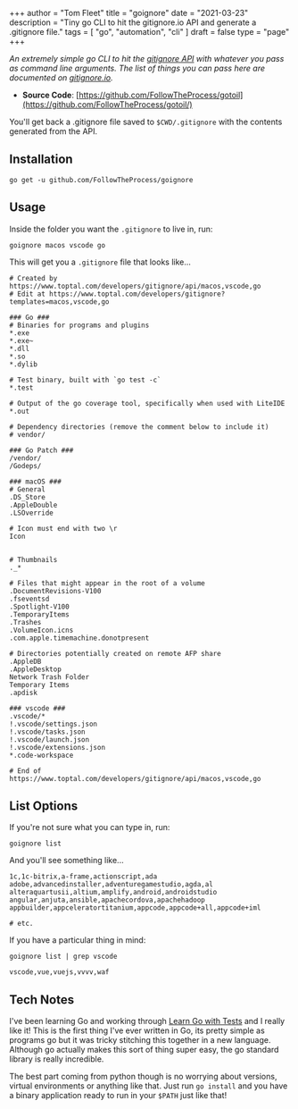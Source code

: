 +++
author = "Tom Fleet"
title = "goignore"
date = "2021-03-23"
description = "Tiny go CLI to hit the gitignore.io API and generate a .gitignore file."
tags = [
    "go",
    "automation",
    "cli"
]
draft = false
type = "page"
+++

*An extremely simple go CLI to hit the [gitignore API] with whatever you pass as command line arguments. The list of things you can pass here are documented on [gitignore.io].*

* **Source Code**: [https://github.com/FollowTheProcess/gotoil](https://github.com/FollowTheProcess/gotoil/)

You'll get back a .gitignore file saved to `$CWD/.gitignore` with the contents generated from the API.

## Installation

```shell
go get -u github.com/FollowTheProcess/goignore
```

## Usage

Inside the folder you want the `.gitignore` to live in, run:

```shell
goignore macos vscode go
```

This will get you a `.gitignore` file that looks like...

```plaintext
# Created by https://www.toptal.com/developers/gitignore/api/macos,vscode,go
# Edit at https://www.toptal.com/developers/gitignore?templates=macos,vscode,go

### Go ###
# Binaries for programs and plugins
*.exe
*.exe~
*.dll
*.so
*.dylib

# Test binary, built with `go test -c`
*.test

# Output of the go coverage tool, specifically when used with LiteIDE
*.out

# Dependency directories (remove the comment below to include it)
# vendor/

### Go Patch ###
/vendor/
/Godeps/

### macOS ###
# General
.DS_Store
.AppleDouble
.LSOverride

# Icon must end with two \r
Icon


# Thumbnails
._*

# Files that might appear in the root of a volume
.DocumentRevisions-V100
.fseventsd
.Spotlight-V100
.TemporaryItems
.Trashes
.VolumeIcon.icns
.com.apple.timemachine.donotpresent

# Directories potentially created on remote AFP share
.AppleDB
.AppleDesktop
Network Trash Folder
Temporary Items
.apdisk

### vscode ###
.vscode/*
!.vscode/settings.json
!.vscode/tasks.json
!.vscode/launch.json
!.vscode/extensions.json
*.code-workspace

# End of https://www.toptal.com/developers/gitignore/api/macos,vscode,go
```

## List Options

If you're not sure what you can type in, run:

```shell
goignore list
```

And you'll see something like...

```shell
1c,1c-bitrix,a-frame,actionscript,ada
adobe,advancedinstaller,adventuregamestudio,agda,al
alteraquartusii,altium,amplify,android,androidstudio
angular,anjuta,ansible,apachecordova,apachehadoop
appbuilder,appceleratortitanium,appcode,appcode+all,appcode+iml

# etc.
```

If you have a particular thing in mind:

```shell
goignore list | grep vscode

vscode,vue,vuejs,vvvv,waf
```

## Tech Notes

I've been learning Go and working through [Learn Go with Tests] and I really like it! This is the first thing I've ever written in Go, its pretty simple as programs go but it was tricky stitching this together in a new language. Although go actually makes this sort of thing super easy, the go standard library is really incredible.

The best part coming from python though is no worrying about versions, virtual environments or anything like that. Just run `go install` and you have a binary application ready to run in your `$PATH` just like that!

[gitignore API]: https://www.toptal.com/developers/gitignore
[gitignore.io]: https://www.toptal.com/developers/gitignore
[Learn Go with Tests]: https://quii.gitbook.io/learn-go-with-tests/
